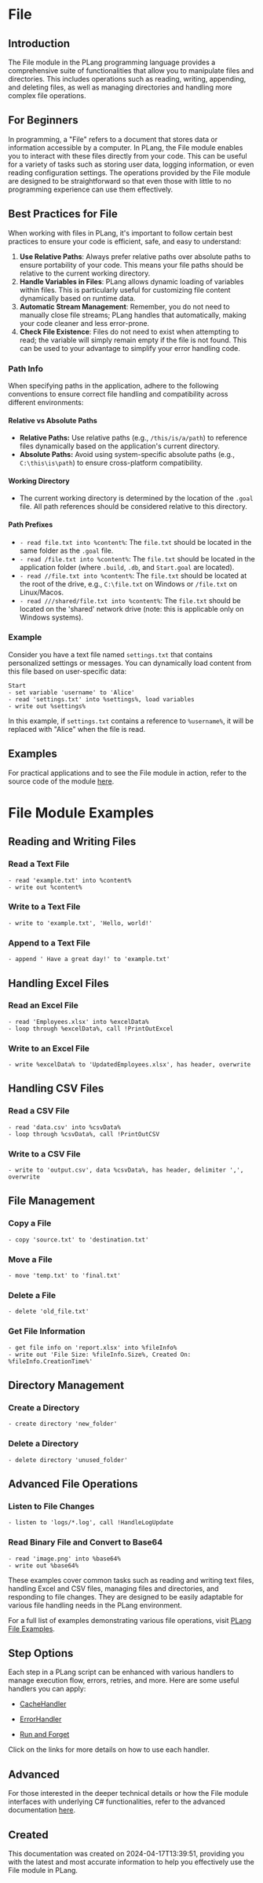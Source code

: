 ﻿# File

## Introduction
The File module in the PLang programming language provides a comprehensive suite of functionalities that allow you to manipulate files and directories. This includes operations such as reading, writing, appending, and deleting files, as well as managing directories and handling more complex file operations.

## For Beginners
In programming, a "File" refers to a document that stores data or information accessible by a computer. In PLang, the File module enables you to interact with these files directly from your code. This can be useful for a variety of tasks such as storing user data, logging information, or even reading configuration settings. The operations provided by the File module are designed to be straightforward so that even those with little to no programming experience can use them effectively.

## Best Practices for File
When working with files in PLang, it's important to follow certain best practices to ensure your code is efficient, safe, and easy to understand:

1. **Use Relative Paths**: Always prefer relative paths over absolute paths to ensure portability of your code. This means your file paths should be relative to the current working directory.
2. **Handle Variables in Files**: PLang allows dynamic loading of variables within files. This is particularly useful for customizing file content dynamically based on runtime data.
3. **Automatic Stream Management**: Remember, you do not need to manually close file streams; PLang handles that automatically, making your code cleaner and less error-prone.
4. **Check File Existence**: Files do not need to exist when attempting to read; the variable will simply remain empty if the file is not found. This can be used to your advantage to simplify your error handling code.

### Path Info

When specifying paths in the application, adhere to the following conventions to ensure correct file handling and compatibility across different environments:

#### Relative vs Absolute Paths
- **Relative Paths:** Use relative paths (e.g., `/this/is/a/path`) to reference files dynamically based on the application's current directory.
- **Absolute Paths:** Avoid using system-specific absolute paths (e.g., `C:\this\is\path`) to ensure cross-platform compatibility.

#### Working Directory
- The current working directory is determined by the location of the `.goal` file. All path references should be considered relative to this directory.

#### Path Prefixes
- `- read file.txt into %content%`: The `file.txt` should be located in the same folder as the `.goal` file.
- `- read /file.txt into %content%`: The `file.txt` should be located in the application folder (where `.build`, `.db`, and `Start.goal` are located).
- `- read //file.txt into %content%`: The `file.txt` should be located at the root of the drive, e.g., `C:\file.txt` on Windows or `/file.txt` on Linux/Macos.
- `- read ///shared/file.txt into %content%`: The `file.txt` should be located on the 'shared' network drive (note: this is applicable only on Windows systems).


### Example
Consider you have a text file named `settings.txt` that contains personalized settings or messages. You can dynamically load content from this file based on user-specific data:

```plang
Start
- set variable 'username' to 'Alice'
- read 'settings.txt' into %settings%, load variables
- write out %settings%
```

In this example, if `settings.txt` contains a reference to `%username%`, it will be replaced with "Alice" when the file is read.

## Examples
For practical applications and to see the File module in action, refer to the source code of the module [here](https://github.com/PLangHQ/plang/blob/main/PLang/Modules/File/Program.cs).

# File Module Examples

## Reading and Writing Files
### Read a Text File
```plang
- read 'example.txt' into %content%
- write out %content%
```

### Write to a Text File
```plang
- write to 'example.txt', 'Hello, world!'
```

### Append to a Text File
```plang
- append ' Have a great day!' to 'example.txt'
```

## Handling Excel Files
### Read an Excel File
```plang
- read 'Employees.xlsx' into %excelData%
- loop through %excelData%, call !PrintOutExcel
```

### Write to an Excel File
```plang
- write %excelData% to 'UpdatedEmployees.xlsx', has header, overwrite
```

## Handling CSV Files
### Read a CSV File
```plang
- read 'data.csv' into %csvData%
- loop through %csvData%, call !PrintOutCSV
```

### Write to a CSV File
```plang
- write to 'output.csv', data %csvData%, has header, delimiter ',', overwrite
```

## File Management
### Copy a File
```plang
- copy 'source.txt' to 'destination.txt'
```

### Move a File
```plang
- move 'temp.txt' to 'final.txt'
```

### Delete a File
```plang
- delete 'old_file.txt'
```

### Get File Information
```plang
- get file info on 'report.xlsx' into %fileInfo%
- write out 'File Size: %fileInfo.Size%, Created On: %fileInfo.CreationTime%'
```

## Directory Management
### Create a Directory
```plang
- create directory 'new_folder'
```

### Delete a Directory
```plang
- delete directory 'unused_folder'
```

## Advanced File Operations
### Listen to File Changes
```plang
- listen to 'logs/*.log', call !HandleLogUpdate
```

### Read Binary File and Convert to Base64
```plang
- read 'image.png' into %base64%
- write out %base64%
```

These examples cover common tasks such as reading and writing text files, handling Excel and CSV files, managing files and directories, and responding to file changes. They are designed to be easily adaptable for various file handling needs in the PLang environment.

For a full list of examples demonstrating various file operations, visit [PLang File Examples](https://github.com/PLangHQ/plang/tree/main/Tests/File).

## Step Options
Each step in a PLang script can be enhanced with various handlers to manage execution flow, errors, retries, and more. Here are some useful handlers you can apply:

- [CacheHandler](/CachingHandler.md)
- [ErrorHandler](/ErrorHandler.md)

- [Run and Forget](/modules/RunAndForget.md)

Click on the links for more details on how to use each handler.

## Advanced
For those interested in the deeper technical details or how the File module interfaces with underlying C# functionalities, refer to the advanced documentation [here](./PLang.Modules.FileModule_advanced.md).

## Created
This documentation was created on 2024-04-17T13:39:51, providing you with the latest and most accurate information to help you effectively use the File module in PLang.